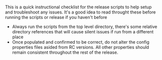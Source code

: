 This is a quick instructional checklist for the release scripts to help setup and troubleshoot any issues. It's a good idea
to read throught these before running the scripts or release if you haven't before

 - Always run the scripts from the top level directory, there's some relative directory references that will cause silent issues 
   if run from a different place
 - Once populated and confirmed to be correct, do not alter the config properties files asided from RC versions. All other properties
   should remain consistent throughout the rest of the release.